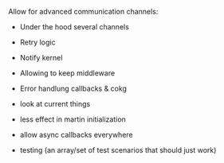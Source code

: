 Allow for advanced communication channels:

-   Under the hood several channels
-   Retry logic
-   Notify kernel
-   Allowing to keep middleware
-   Error handlung callbacks & cokg

-   look at current things
-   less effect in martin initialization
-   allow async callbacks everywhere
-   testing (an array/set of test scenarios that should just work)

